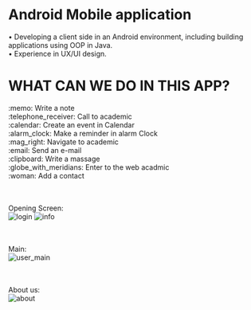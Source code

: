 <h1> Android Mobile application </h1>

• Developing a client side in an Android environment, including building applications using OOP in Java. <br>
• Experience in UX/UI design.

<h1>WHAT CAN WE DO IN THIS APP? </h1>
:memo: Write a note <br>
:telephone_receiver: Call to academic <br>
:calendar: Create an event in Calendar <br>
:alarm_clock: Make a reminder in alarm Clock <br>
:mag_right:	 Navigate to academic <br>
:email: Send an e-mail <br>
:clipboard:	Write a massage <br>
:globe_with_meridians: Enter to the web acadmic <br>
:woman:	Add a contact <br><br><br>

 Opening Screen:  <br>
![login](https://user-images.githubusercontent.com/50196376/58762450-cc236a00-8558-11e9-906c-6ba237adae4e.png)
![info](https://user-images.githubusercontent.com/50196376/58762449-ca59a680-8558-11e9-8a49-f89db5626893.png)

<br><br>
Main: <br>
![user_main](https://user-images.githubusercontent.com/50196376/58762404-75b62b80-8558-11e9-898c-bc71ef86061e.png)

<br><br>
About us: <br> 
![about](https://user-images.githubusercontent.com/50196376/58762483-11479c00-8559-11e9-9d78-b27f3848f8e7.png)
